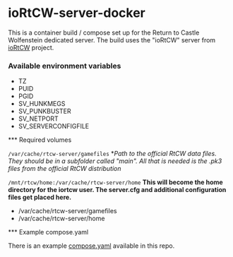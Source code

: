 # ioRtCW-server-docker

This is a container build / compose set up for the Return to Castle Wolfenstein dedicated server. The build uses the "ioRtCW" server from [ioRtCW](https://github.com/iortcw/iortcw) project.

### Available environment variables

- TZ
- PUID
- PGID
- SV_HUNKMEGS
- SV_PUNKBUSTER
- SV_NETPORT
- SV_SERVERCONFIGFILE

*** Required volumes

``/var/cache/rtcw-server/gamefiles``
**Path to the official RtCW data files. They should be in a subfolder called "main". All that is needed is the *.pk3 files from the official RtCW distribution**

``/mnt/rtcw/home:/var/cache/rtcw-server/home``
**This will become the home directory for the iortcw user. The server.cfg and additional configuration files get placed here.**

- /var/cache/rtcw-server/gamefiles
- /var/cache/rtcw-server/home

*** Example compose.yaml

There is an example [compose.yaml](compose.yaml) available in this repo.
